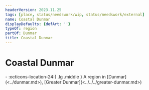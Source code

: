 ```yaml
---
headerVersion: 2023.11.25
tags: [place, status/needswork/wip, status/needswork/external]
name: Coastal Dunmar
displayDefaults: {defArt: ''}
typeOf: region
partOf: Dunmar
title: Coastal Dunmar
---
```

# Coastal Dunmar
<div class="grid cards ext-narrow-margin ext-one-column" markdown>
-    :octicons-location-24:{ .lg .middle } A region in [Dunmar](<../dunmar.md>), [Greater Dunmar](<../../../greater-dunmar.md>)  
</div>


